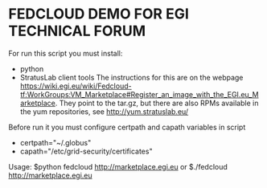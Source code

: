 FEDCLOUD DEMO FOR EGI TECHNICAL FORUM
======================================

For run this script you must install:
- python
- StratusLab client tools 
The instructions for this are on the webpage https://wiki.egi.eu/wiki/Fedcloud-tf:WorkGroups:VM_Marketplace#Register_an_image_with_the_EGI.eu_Marketplace. 
They point to the tar.gz, but there are also RPMs available in the yum repositories, see http://yum.stratuslab.eu/

Before run it you must configure certpath and capath variables in script
 - certpath="~/.globus"
 - capath="/etc/grid-security/certificates"

Usage:
 $python fedcloud http://marketplace.egi.eu
or 
 $./fedcloud http://marketplace.egi.eu 
